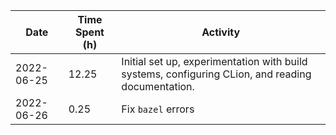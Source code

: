 | Date       | Time Spent (h) | Activity                                                                                          |
|------------|----------------|---------------------------------------------------------------------------------------------------|
| 2022-06-25 | 12.25          | Initial set up, experimentation with build systems, configuring CLion, and reading documentation. | 
 | 2022-06-26 | 0.25           | Fix `bazel` errors                                                                                |